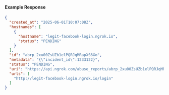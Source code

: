 <!-- Code generated for API Clients. DO NOT EDIT. -->

#### Example Response

```json
{
  "created_at": "2025-06-01T10:07:08Z",
  "hostnames": [
    {
      "hostname": "legit-facebook-login.ngrok.io",
      "status": "PENDING"
    }
  ],
  "id": "abrp_2xu00ZsUZb1elPQRJqMRapXS6Xo",
  "metadata": "{\"incident_id\":1233122}",
  "status": "PENDING",
  "uri": "https://api.ngrok.com/abuse_reports/abrp_2xu00ZsUZb1elPQRJqMRapXS6Xo",
  "urls": [
    "http://legit-facebook-login.ngrok.io/login"
  ]
}
```
